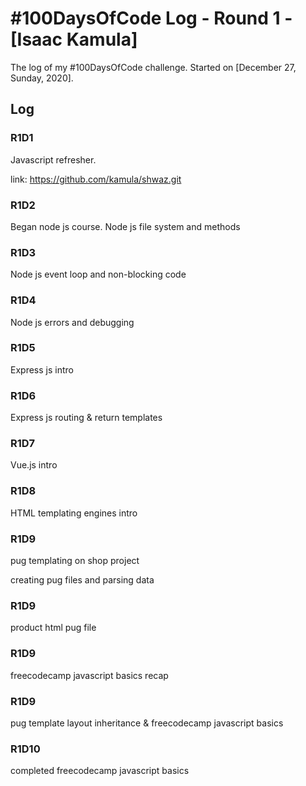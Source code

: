 # #100DaysOfCode Log - Round 1 - [Isaac Kamula]

The log of my #100DaysOfCode challenge. Started on [December 27, Sunday, 2020].

## Log

### R1D1 
Javascript refresher.

link: https://github.com/kamula/shwaz.git

### R1D2
Began node js course. Node js file system and methods

### R1D3
Node js event loop and non-blocking code

### R1D4
Node js errors and debugging 

### R1D5
Express js intro

### R1D6
Express js routing  & return templates

### R1D7
Vue.js intro

### R1D8

HTML templating engines intro

### R1D9

pug templating on shop project

creating pug files and parsing data


### R1D9

product html pug file


### R1D9

freecodecamp javascript basics recap

### R1D9

pug template layout inheritance & freecodecamp javascript basics


### R1D10

completed freecodecamp javascript basics

